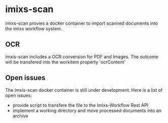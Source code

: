 # imixs-scan

imixs-scan provies a docker container to import scanned documents into the imixs workflow system.

## OCR

imxis-scan includes a OCR conversion for PDF and Images. The outcome will be transfered into the workitem property 'ocrContent'


## Open issues

The imxis-scan docker container is still under development. Here is a list of open issues:

* provide script to transfere the file to the Imixs-Workflow Rest API
* implement a working directory and move processed documents into an archive
